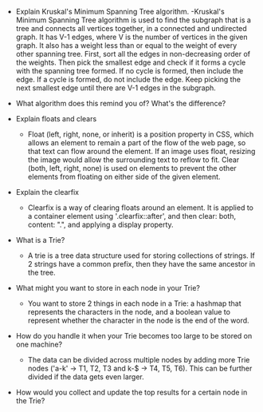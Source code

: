 - Explain Kruskal's Minimum Spanning Tree algorithm.
  -Kruskal's Minimum Spanning Tree algorithm is used to find the subgraph that is a tree and connects all vertices together, in a connected and undirected graph. It has V-1 edges, where V is the number of vertices in the given graph. It also has a weight less than or equal to the weight of every other spanning tree. First, sort all the edges in non-decreasing order of the weights. Then pick the smallest edge and check if it forms a cycle with the spanning tree formed. If no cycle is formed, then include the edge. If a cycle is formed, do not include the edge. Keep picking the next smallest edge until there are V-1 edges in the subgraph.


- What algorithm does this remind you of? What's the difference?


- Explain floats and clears
  - Float (left, right, none, or inherit) is a position property in CSS, which allows an element to remain a part of the flow of the web page, so that text can flow around the element. If an image uses float, resizing the image would allow the surrounding text to reflow to fit. Clear (both, left, right, none) is used on elements to prevent the other elements from floating on either side of the given element.


- Explain the clearfix
  - Clearfix is a way of clearing floats around an element. It is applied to a container element using '.clearfix::after', and then clear: both, content: ".", and applying a display property.


- What is a Trie?
    - A trie is a tree data structure used for storing collections of strings. If 2 strings have a common prefix, then they have the same ancestor in the tree.


- What might you want to store in each node in your Trie?
  - You want to store 2 things in each node in a Trie: a hashmap that represents the characters in the node, and a boolean value to represent whether the character in the node is the end of the word.


- How do you handle it when your Trie becomes too large to be stored on one machine?
  - The data can be divided across multiple nodes by adding more Trie nodes ('a-k' -> T1, T2, T3 and k-$ -> T4, T5, T6). This can be further divided if the data gets even larger.


- How would you collect and update the top results for a certain node in the Trie?
